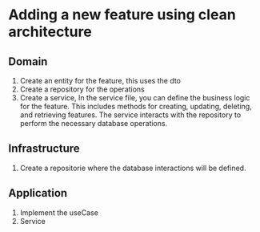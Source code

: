 # Adding a new feature using clean architecture
## Domain
1. Create an entity for the feature, this uses the dto
2. Create a repository for the operations
3. Create a service, In the service file, you can define the business logic for the feature. This includes methods for creating, updating, deleting, and retrieving features. The service interacts with the repository to perform the necessary database operations.


## Infrastructure
1. Create a repositorie where the database interactions will be defined.

## Application
1. Implement the useCase
2. Service